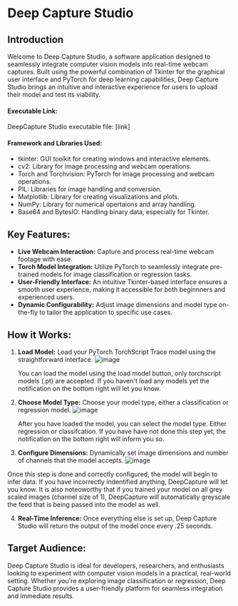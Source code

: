 # Deep Capture Studio

## Introduction
Welcome to Deep Capture Studio, a software application designed to seamlessly integrate computer vision models into real-time webcam captures. Built using the powerful combination of Tkinter for the graphical user interface and PyTorch for deep learning capabilities, Deep Capture Studio brings an intuitive and interactive experience for users to upload their model and test its viability.

#### Executable Link:
DeepCapture Studio executable file: [link]

#### Framework and Libraries Used:
- tkinter: GUI toolkit for creating windows and interactive elements.
- cv2: Library for image processing and webcam operations.
- Torch and Torchvision: PyTorch for image processing and webcam operations.
- PIL: Libraries for image handling and conversion.
- Matplotlib: Library for creating visualizations and plots.
- NumPy: Library for numerical opertaions and array handling.
- Base64 and BytesIO: Handling binary data, especially for Tkinter.

## Key Features:
- **Live Webcam Interaction:** Capture and process real-time webcam footage with ease.
- **Torch Model Integration:** Utilize PyTorch to seamlessly integrate pre-trained models for image classification or regression tasks.
- **User-Friendly Interface:** An intuitive Tkinter-based interface ensures a smooth user experience, making it accessible for both beginnners and experienced users.
- **Dynamic Configurability:** Adjust image dimensions and model type on-the-fly to tailor the application to specific use cases.

## **How it Works:**
1. **Load Model:** Load your PyTorch TorchScript Trace model using the straightforward interface.
  ![image](https://github.com/Tomasdfgh/DeepCapture_Studio/assets/86145397/a410df7c-a759-4c58-80a5-d495370713dd)

    You can load the model using the load model button, only torchscript models (.pt) are accepted. If you haven't load any models yet the notification on the bottom right will let you know.

2. **Choose Model Type:** Choose your model type, either a classification or regression model.
  ![image](https://github.com/Tomasdfgh/DeepCapture_Studio/assets/86145397/2295a5aa-be43-45e3-9b92-21dae071216d)

    After you have loaded the model, you can select the model type. Either regression or classifcation. If you have have not done this step yet, the notification on the bottom right will inform you so. 

3. **Configure Dimensions:** Dynamically set image dimensions and number of channels that the model accepts.
  ![image](https://github.com/Tomasdfgh/DeepCapture_Studio/assets/86145397/dead6d98-3004-4af2-a3ae-4c35630b579c)

  Once this step is done and correctly configured, the model will begin to infer data. If you have incorrectly indentified anything, DeepCapture will let you know. It is also noteoworthy that if you trained your model on all grey scaled images (channel size of 1), DeepCapture will automatically greyscale the feed that is being passed into the model as well.
  
4. **Real-Time Inference:** Once everything else is set up, Deep Capture Studio will return the output of the model once every .25 seconds.

## Target Audience:
Deep Capture Studio is ideal for developers, researchers, and enthusiasts looking to experiment with computer vision models in a practical, real-world setting. Whether you're exploring image classification or regression, Deep Capture Studio provides a user-friendly platform for seamless integration and immediate results.
